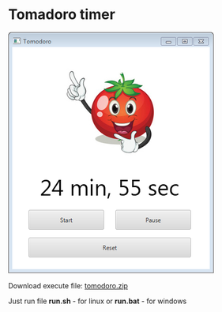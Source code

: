 # Tomadoro timer

![TOMODORO TIMER](https://github.com/Antowka/tomodoro/blob/master/docs/Screenshot.png?raw=true)

Download execute file: [tomodoro.zip](https://github.com/Antowka/tomodoro/raw/master/bin/tomodoro.zip)

Just run file **run.sh** - for linux or **run.bat** - for windows
